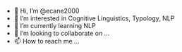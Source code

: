 - 👋 Hi, I’m @ecane2000
- 👀 I’m interested in Cognitive Linguistics, Typology, NLP
- 🌱 I’m currently learning NLP
- 💞️ I’m looking to collaborate on ...
- 📫 How to reach me ...
